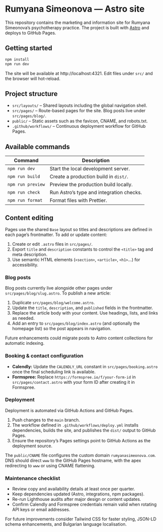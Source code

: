 # Rumyana Simeonova — Astro site

This repository contains the marketing and information site for Rumyana Simeonova’s psychotherapy practice. The project is built with [Astro](https://astro.build/) and deploys to GitHub Pages.

## Getting started

```bash
npm install
npm run dev
```

The site will be available at http://localhost:4321. Edit files under `src/` and the browser will hot-reload.

## Project structure

- `src/layouts/` – Shared layouts including the global navigation shell.
- `src/pages/` – Route-based pages for the site. Blog posts live under `src/pages/blog/`.
- `public/` – Static assets such as the favicon, CNAME, and robots.txt.
- `.github/workflows/` – Continuous deployment workflow for GitHub Pages.

## Available commands

| Command           | Description                              |
| ----------------- | ---------------------------------------- |
| `npm run dev`     | Start the local development server.      |
| `npm run build`   | Create a production build in `dist/`.    |
| `npm run preview` | Preview the production build locally.    |
| `npm run check`   | Run Astro’s type and integration checks. |
| `npm run format`  | Format files with Prettier.              |

## Content editing

Pages use the shared `Base` layout so titles and descriptions are defined in each page’s frontmatter. To add or update content:

1. Create or edit `.astro` files in `src/pages/`.
2. Export `title` and `description` constants to control the `<title>` tag and meta description.
3. Use semantic HTML elements (`<section>`, `<article>`, `<h1>`…) for accessibility.

### Blog posts

Blog posts currently live alongside other pages under `src/pages/blog/slug.astro`. To publish a new article:

1. Duplicate `src/pages/blog/welcome.astro`.
2. Update the `title`, `description`, and `published` fields in the frontmatter.
3. Replace the article body with your content. Use headings, lists, and links as needed.
4. Add an entry to `src/pages/blog/index.astro` (and optionally the homepage list) so the post appears in navigation.

Future enhancements could migrate posts to Astro content collections for automatic indexing.

### Booking & contact configuration

- **Calendly:** Update the `CALENDLY_URL` constant in `src/pages/booking.astro` once the final scheduling link is available.
- **Formspree:** Replace `https://formspree.io/f/your-form-id` in `src/pages/contact.astro` with your form ID after creating it in Formspree.

### Deployment

Deployment is automated via GitHub Actions and GitHub Pages.

1. Push changes to the `main` branch.
2. The workflow defined in `.github/workflows/deploy.yml` installs dependencies, builds the site, and publishes the `dist/` output to GitHub Pages.
3. Ensure the repository’s Pages settings point to GitHub Actions as the deployment source.

The `public/CNAME` file configures the custom domain `rumyanasimeonova.com`. DNS should direct `www` to the GitHub Pages hostname, with the apex redirecting to `www` or using CNAME flattening.

### Maintenance checklist

- Review copy and availability details at least once per quarter.
- Keep dependencies updated (Astro, integrations, npm packages).
- Re-run Lighthouse audits after major design or content updates.
- Confirm Calendly and Formspree credentials remain valid when rotating API keys or email addresses.

For future improvements consider Tailwind CSS for faster styling, JSON-LD schema enhancements, and Bulgarian language localisation.
